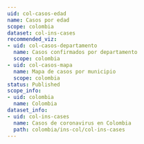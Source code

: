 ```yaml
---
uid: col-casos-edad
name: Casos por edad
scope: colombia
dataset: col-ins-cases
recommended_viz:
- uid: col-casos-departamento
  name: Casos confirmados por departamento
  scope: colombia
- uid: col-casos-mapa
  name: Mapa de casos por municipio
  scope: colombia
status: Published
scope_info:
- uid: colombia
  name: Colombia
dataset_info:
- uid: col-ins-cases
  name: Casos de coronavirus en Colombia
  path: colombia/ins-col/col-ins-cases
---
```


